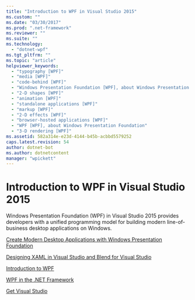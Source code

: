 ```yaml
---
title: "Introduction to WPF in Visual Studio 2015"
ms.custom: ""
ms.date: "03/30/2017"
ms.prod: ".net-framework"
ms.reviewer: ""
ms.suite: ""
ms.technology: 
  - "dotnet-wpf"
ms.tgt_pltfrm: ""
ms.topic: "article"
helpviewer_keywords: 
  - "typography [WPF]"
  - "media [WPF]"
  - "code-behind [WPF]"
  - "Windows Presentation Foundation [WPF], about Windows Presentation Foundation"
  - "2-D shapes [WPF]"
  - "animation [WPF]"
  - "standalone applications [WPF]"
  - "markup [WPF]"
  - "2-D effects [WPF]"
  - "browser-hosted applications [WPF]"
  - "WPF [WPF], about Windows Presentation Foundation"
  - "3-D rendering [WPF]"
ms.assetid: 582a314e-e23d-4144-b45b-acbbd5579252
caps.latest.revision: 54
author: dotnet-bot
ms.author: dotnetcontent
manager: "wpickett"
---
```

# Introduction to WPF in Visual Studio 2015
Windows Presentation Foundation (WPF) in Visual Studio 2015 provides developers with a unified programming model for building modern line-of-business desktop applications on Windows.  
  
 [Create Modern Desktop Applications with Windows Presentation Foundation](/visualstudio/designers/create-modern-desktop-applications-with-windows-presentation-foundation)  
  
 [Designing XAML in Visual Studio and Blend for Visual Studio](/visualstudio/designers/designing-xaml-in-visual-studio)  
  
 [Introduction to WPF](/visualstudio/designers/introduction-to-wpf)  
  
 [WPF in the .NET Framework](https://msdn.microsoft.com/en-us/library/ms754130\(v=vs.100\).aspx)  
  
 [Get Visual Studio](https://www.visualstudio.com/features/wpf-vs)
